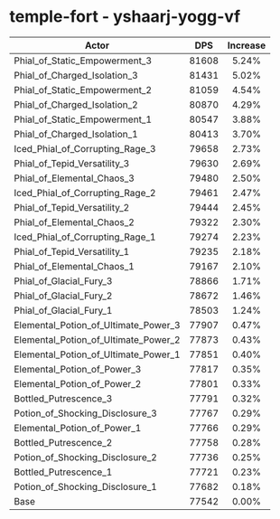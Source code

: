 # temple-fort - yshaarj-yogg-vf
| Actor | DPS | Increase |
|---|:---:|:---:|
|Phial_of_Static_Empowerment_3|81608|5.24%|
|Phial_of_Charged_Isolation_3|81431|5.02%|
|Phial_of_Static_Empowerment_2|81059|4.54%|
|Phial_of_Charged_Isolation_2|80870|4.29%|
|Phial_of_Static_Empowerment_1|80547|3.88%|
|Phial_of_Charged_Isolation_1|80413|3.70%|
|Iced_Phial_of_Corrupting_Rage_3|79658|2.73%|
|Phial_of_Tepid_Versatility_3|79630|2.69%|
|Phial_of_Elemental_Chaos_3|79480|2.50%|
|Iced_Phial_of_Corrupting_Rage_2|79461|2.47%|
|Phial_of_Tepid_Versatility_2|79444|2.45%|
|Phial_of_Elemental_Chaos_2|79322|2.30%|
|Iced_Phial_of_Corrupting_Rage_1|79274|2.23%|
|Phial_of_Tepid_Versatility_1|79235|2.18%|
|Phial_of_Elemental_Chaos_1|79167|2.10%|
|Phial_of_Glacial_Fury_3|78866|1.71%|
|Phial_of_Glacial_Fury_2|78672|1.46%|
|Phial_of_Glacial_Fury_1|78503|1.24%|
|Elemental_Potion_of_Ultimate_Power_3|77907|0.47%|
|Elemental_Potion_of_Ultimate_Power_2|77873|0.43%|
|Elemental_Potion_of_Ultimate_Power_1|77851|0.40%|
|Elemental_Potion_of_Power_3|77817|0.35%|
|Elemental_Potion_of_Power_2|77801|0.33%|
|Bottled_Putrescence_3|77791|0.32%|
|Potion_of_Shocking_Disclosure_3|77767|0.29%|
|Elemental_Potion_of_Power_1|77766|0.29%|
|Bottled_Putrescence_2|77758|0.28%|
|Potion_of_Shocking_Disclosure_2|77736|0.25%|
|Bottled_Putrescence_1|77721|0.23%|
|Potion_of_Shocking_Disclosure_1|77682|0.18%|
|Base|77542|0.00%|
